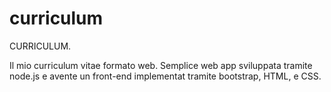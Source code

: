 # curriculum

CURRICULUM.

Il mio curriculum vitae formato web.
Semplice web app sviluppata tramite node.js e avente un front-end implementat tramite bootstrap, HTML, e CSS.
